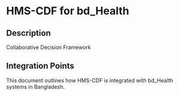 # HMS-CDF for bd_Health

## Description

Collaborative Decision Framework

## Integration Points

This document outlines how HMS-CDF is integrated with bd_Health systems in Bangladesh.
